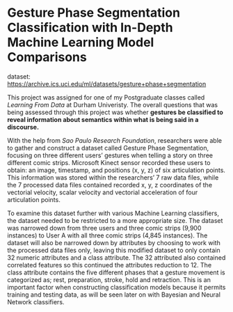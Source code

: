 # Gesture Phase Segmentation Classification with In-Depth Machine Learning Model Comparisons

dataset: https://archive.ics.uci.edu/ml/datasets/gesture+phase+segmentation

This project was assigned for one of my Postgraduate classes called *Learning From Data* at Durham Univeristy. The overall questions that was being assessed through this project was whether **gestures be classified to reveal information about semantics within what is being said in a discourse.**

With the help from *Sao Paulo Research Foundation*, researchers were able to gather and construct a dataset called Gesture Phase Segmentation, focusing on three different users’ gestures when telling a story on three different comic strips. Microsoft Kinect sensor recorded these users to obtain: an image, timestamp, and positions (x, y, z) of six articulation points. This information was stored within the researchers’ 7 raw data files, while the 7 processed data files contained recorded x, y, z coordinates of the vectorial velocity, scalar velocity and vectorial acceleration of four articulation points.

To examine this dataset further with various Machine Learning classifiers, the dataset needed to be restricted to a more appropriate size. The dataset was narrowed down from three users and three comic strips (9,900 instances) to User A with all three comic strips (4,845 instances). The dataset will also be narrowed down by attributes by choosing to work with the processed data files only, leaving this modified dataset to only contain 32 numeric attributes and a class attribute. The 32 attributed also contained correlated features so this continued the attributes reduction to 12. The class attribute contains the five different phases that a gesture movement is categorized as; rest, preparation, stroke, hold and retraction. This is an important factor when constructing classification models because it permits training and testing data, as will be seen later on with Bayesian and Neural Network classifiers. 

